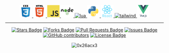 <p align="center">
  <a href="https://www.w3schools.com/css/" target="_blank" rel="noreferrer">
    <img
      src="https://raw.githubusercontent.com/devicons/devicon/master/icons/css3/css3-original-wordmark.svg"
      alt="css3"
      width="40"
      height="40"
    />
  </a>
  <a href="https://www.w3.org/html/" target="_blank" rel="noreferrer">
    <img
      src="https://raw.githubusercontent.com/devicons/devicon/master/icons/html5/html5-original-wordmark.svg"
      alt="html5"
      width="40"
      height="40"
    />
  </a>
  <a
    href="https://developer.mozilla.org/en-US/docs/Web/JavaScript"
    target="_blank"
    rel="noreferrer"
  >
    <img
      src="https://raw.githubusercontent.com/devicons/devicon/master/icons/javascript/javascript-original.svg"
      alt="javascript"
      width="40"
      height="40"
    />
  </a>
  <a href="https://nodejs.org" target="_blank" rel="noreferrer">
    <img
      src="https://raw.githubusercontent.com/devicons/devicon/master/icons/nodejs/nodejs-original-wordmark.svg"
      alt="nodejs"
      width="40"
      height="40"
    />
  </a>
  <a href="https://www.lua.org/" target="_blank" rel="noreferrer">
    <img
      src="https://cdn.jsdelivr.net/gh/devicons/devicon/icons/lua/lua-original.svg"
      alt="lua"
      width="40"
      height="40"
    />
  </a>
  <a href="https://www.python.org" target="_blank" rel="noreferrer">
    <img
      src="https://raw.githubusercontent.com/devicons/devicon/master/icons/python/python-original.svg"
      alt="python"
      width="40"
      height="40"
    />
  </a>
  <a href="https://reactjs.org/" target="_blank" rel="noreferrer">
    <img
      src="https://raw.githubusercontent.com/devicons/devicon/master/icons/react/react-original-wordmark.svg"
      alt="react"
      width="40"
      height="40"
    />
  </a>
  <a href="https://tailwindcss.com/" target="_blank" rel="noreferrer">
    <img
      src="https://www.vectorlogo.zone/logos/tailwindcss/tailwindcss-icon.svg"
      alt="tailwind"
      width="40"
      height="40"
    />
  </a>
  <a href="https://vuejs.org/" target="_blank" rel="noreferrer">
    <img
      src="https://raw.githubusercontent.com/devicons/devicon/master/icons/vuejs/vuejs-original-wordmark.svg"
      alt="vuejs"
      width="40"
      height="40"
    />
  </a>
</p>
<hr></hr>


<div align="center" >
  <a href="https://github.com/godsnico/awesome-github-profile-readme/stargazers"><img src="https://img.shields.io/github/stars/godsnico/awesome-github-profile-readme" alt="Stars Badge"/></a>
  <a href="https://github.com/godsnico/awesome-github-profile-readme/network/members"><img src="https://img.shields.io/github/forks/godsnico/awesome-github-profile-readme" alt="Forks Badge"/></a>
  <a href="https://github.com/godsnico/awesome-github-profile-readme/pulls"><img src="https://img.shields.io/github/issues-pr/godsnico/awesome-github-profile-readme" alt="Pull Requests Badge"/></a>
  <a href="https://github.com/godsnico/awesome-github-profile-readme/issues"><img src="https://img.shields.io/github/issues/godsnico/awesome-github-profile-readme" alt="Issues Badge"/></a>
  <a href="https://github.com/godsnico/awesome-github-profile-readme/graphs/contributors"><img alt="GitHub contributors" src="https://img.shields.io/github/contributors/godsnico/awesome-github-profile-readme?color=2b9348"></a>
  <a href="https://github.com/godsnico/awesome-github-profile-readme/blob/master/LICENSE"><img src="https://img.shields.io/github/license/godsnico/awesome-github-profile-readme?color=2b9348" alt="License Badge"/></a>
</div>
<p align="center">
  <img
    align="center"
    src="https://github-readme-streak-stats.herokuapp.com/?user=0x26acx3&"
    alt="0x26acx3"
  />
</p>
